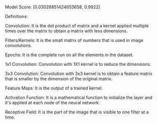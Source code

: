 
Model Score: [0.03028851424653658, 0.9922]


Definitions: 

Convolution: It is the dot product of matrix and a kernel applied multiple times over the matrix to obtain a matrix with less dimensions.

Filters/Kernels: It is the small matrix of numbers that is used in image convolutions. 

Epochs: It is the complete run on all the elements in the dataset.

1x1 Convolution: Convolution with 1X1 kernel is to reduce the dimensions.

3x3 Convolution: Convolution with 3x3 kernel is to obtain a feature matrix that is smaller by the dimension of the original matrix.

Feature Maps: It is the output of a trained kernel.

Activation Function: It is a mathematical function to initialize the layer and it's applied at each node of the neural network.

Receptive Field: It is the part of the image that is visible to one filter at a time. 
